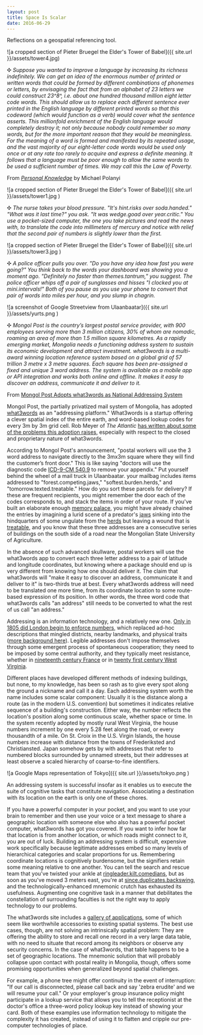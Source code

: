 ```yaml
---
layout: post
title: Space Is Scalar
date: 2016-06-29
---
```

Reflections on a geospatial referencing tool.

<!--more-->
![a cropped section of Pieter Bruegel the Elder's Tower of Babel]({{ site.url }}/assets/tower4.jpg)

&#10019; _Suppose you wanted to improve a language by increasing its richness indefinitely. We can get an idea of the enormous number of printed or written words that could be formed by different combinations of phonemes or letters, by envisaging the fact that from an alphabet of 23 letters we could construct 23^8^, i.e. about one hundred thousand million eight letter code words. This should allow us to replace each different sentence ever printed in the English language by different printed words so that this codeword (which would function as a verb) would cover what the sentence asserts. This millionfold enrichment of the English language would completely destroy it; not only because nobody could remember so many words, but for the more important reason that they would be meaningless. For the meaning of a word is formed and manifested by its repeated usage, and the vast majority of our eight-letter code words would be used only once or at any rate too rarely to acquire and express a definite meaning. It follows that a language must be poor enough to allow the same words to be used a sufficient number of times. We may call this the Law of Poverty._  

From [_Personal Knowledge_](https://www.amazon.com/Personal-Knowledge-Towards-Post-Critical-Philosophy/dp/0226672883) by Michael Polanyi

![a cropped section of Pieter Bruegel the Elder's Tower of Babel]({{ site.url }}/assets/tower1.jpg )


&#10019; _The nurse takes your blood pressure. "It's hint.risks over soda.handed." "What was it last time?" you ask. "It was wedge.goad over year.critic." You use a pocket-sized computer, the one you take pictures and read the news with, to translate the code into millimeters of mercury and notice with relief that the second pair of numbers is slightly lower than the first._


![a cropped section of Pieter Bruegel the Elder's Tower of Babel]({{ site.url }}/assets/tower3.jpg )


&#10019; _A police officer pulls you over. "Do you have any idea how fast you were going?" You think back to the words your dashboard was showing you a moment ago. "Definitely no faster than themes.tantrum," you suggest. The police officer whips off a pair of sunglasses and hisses "I clocked you at mini.intervals!" Both of you pause as you use your phone to convert that pair of words into miles per hour, and you slump in chagrin._

![a screenshot of Google Streetview from Ulaanbaatar]({{ site.url }}/assets/yurts.png )

&#10019; _Mongol Post is the country’s largest postal service provider, with 900 employees serving more than 3 million citizens, 30% of whom are nomadic, roaming an area of more than 1.5 million square kilometres. As a rapidly emerging market, Mongolia needs a functioning address system to sustain its economic development and attract investment. what3words is a multi-award winning location reference system based on a global grid of 57 trillion 3 metre x 3 metre squares. Each square has been pre-assigned a fixed and unique 3 word address. The system is available as a mobile app or API integration and works both online and offline. It makes it easy to discover an address, communicate it and deliver to it._

From [Mongol Post Adopts what3words as National Addressing System][3]

Mongol Post, the partially privatized mail system of Mongolia, has adopted [what3words](https://map.what3words.com) as an "addressing platform." What3words is a startup offering a clever spatial index of the entire earth, and word-based lookup codes for every 3m by 3m grid cell. Rob Meyer of _The Atlantic_ [has written about some of the problems this adoption raises,][1] especially with respect to the closed and proprietary nature of what3words.  

According to Mongol Post's announcement, "postal workers will use the 3 word address to navigate directly to the 3mx3m square where they will find the customer’s front door." This is like saying "doctors will use the diagnostic code [ICD-9-CM 540.9](http://www.icd9data.com/2013/Volume1/520-579/540-543/540/540.9.htm) to remove your appendix." Put yourself behind the wheel of a mail truck in Ulaanbaatar. your mailbag includes items addressed to "forest.competing.jaws," "softest.burden.herds," and "tomorrow.texted.treatable." How do you sort these parcels for delivery? If these are frequent recipients, you might remember the door each of the codes corresponds to, and stack the items in order of your route. If you've built an elaborate enough [memory palace][8], you might have already chained the entries by imagining a lurid scene of a predator's [jaws][5] sinking into the hindquarters of some ungulate from the [herds][6] but leaving a wound that is [treatable][7], and you know that these three addresses are a consecutive series of buildings on the south side of a road near the Mongolian State University of Agriculture.

In the absence of such advanced skullware, postal workers will use the what3words app to convert each three letter address to a pair of latitude and longitude coordinates, but knowing where a package should end up is very different from knowing how one should deliver it. The claim that what3words will "make it easy to discover an address, communicate it and deliver to it" is two-thirds true at best. Every what3words address will need to be translated one more time, from its coordinate location to some route-based expression of its position. In other words, the three word code that what3words calls "an address" still needs to be converted to what the rest of us call "an address."

Addressing is an information technology, and a relatively new one. [Only in 1805 did London begin to enforce numbers,][4] which replaced ad-hoc descriptions that mingled districts, nearby landmarks, and physical traits ([more background here](https://regencyredingote.wordpress.com/2012/02/10/on-the-numbering-of-houses/)). Legible addresses don't impose themselves through some emergent process of spontaneous cooperation; they need to be imposed by some central authority, and they typically meet resistance, whether in [nineteenth century France](https://books.google.com/books?id=tD1AupO0vvoC&lpg=PA26&ots=jkXZWtS10d&dq=walter%20benjamin%20house%20numbering%20france&pg=PA26#v=onepage&q&f=false) or in [twenty first century West Virginia](http://www.tandfonline.com/doi/abs/10.1080/00045608.2011.620503).  

Different places have developed different methods of indexing buildings, but none, to my knowledge, has been so rash as to give every spot along the ground a nickname and call it a day. Each addressing system worth the name includes some scalar component: Usually it is the distance along a route (as in the modern U.S. convention) but sometimes it indicates relative sequence of a building's construction. Either way, the number reflects the location's position along some continuous scale, whether space or time. In the system recently adopted by mostly rural West Virginia, the house numbers increment by one every 5.28 feet along the road, or every thousandth of a mile. On St. Croix in the U.S. Virgin Islands, the house numbers increase with distance from the towns of Frederiksted and Christiansted. Japan somehow gets by with addresses that refer to numbered blocks surrounded by unnamed streets, but their addresses at least observe a scaled hierarchy of coarse-to-fine identifiers.

![a Google Maps representation of Tokyo]({{ site.url }}/assets/tokyo.png )

An addressing system is successful insofar as it enables us to execute the suite of cognitive tasks that constitute navigation. Associating a destination with its location on the earth is only one of these chores.

If you have a powerful computer in your pocket, and you want to use your brain to remember and then use your voice or a text message to share a geographic location with someone else who also has a powerful pocket computer, what3words has got you covered. If you want to infer how far that location is from another location, or which roads might connect to it, you are out of luck. Building an addressing system is difficult, expensive work specifically because legitimate addresses embed so many levels of hierarchical categories and scalar proportions for us. Remembering coordinate locations is cognitively burdensome, but the signifiers retain some meaning relative to one another. You can tell the search and rescue team that you've twisted your ankle at [ringleader.kilt.comedians](http://w3w.co/ringleader.kilt.comedians), but as soon as you've moved 3 meters east, you're at [since.duplicates.backswing](http://w3w.co/since.duplicates.backswing), and the technologically-enhanced mnemonic crutch has exhausted its usefulness. Augmenting one cognitive task in a manner that debilitates the constellation of surrounding faculties is not the right way to apply technology to our problems.

The what3words site includes a [gallery of applications](https://what3words.com/industries/), some of which seem like worthwhile accessories to existing spatial systems. The best use cases, though, are not solving an intrinsically spatial problem: They are offering the ability to store and recall one record in a very large data table, with no need to situate that record among its neighbors or observe any security concerns. In the case of what3words, that table happens to be a set of geographic locations. The mnemonic solution that will probably collapse upon contact with postal reality in Mongolia, though, offers some promising opportunities when generalized beyond spatial challenges.

For example, a phone tree might offer continuity in the event of interruption: "If our call is disconnected, please call back and say 'zebra erudite' and we will resume your call." Or your employer's group insurance policy might participate in a lookup service that allows you to tell the receptionist at the doctor's office a three-word policy lookup key instead of showing your card. Both of these examples use information technology to mitigate the complexity it has created, instead of using it to flatten and cripple our pre-computer technologies of place.



[1]: http://www.theatlantic.com/technology/archive/2016/06/the-most-interesting-story-about-postal-addresses-you-have-ever-read/487160/ "The App That Wants to Simplify Postal Addresses"

[2]: http://ardholdings.com/en/ard-financial-group-becomes-a-shareholder-of-mongol-post-jsc/ "Ard Financial Group becomes a shareholder of Mongol Post JSC"

[3]: http://www.mongolpost.mn/more/156 "MONGOL POST ADOPTS WHAT3WORDS AS NATIONAL ADDRESSING SYSTEM"

[4]: http://query.nytimes.com/mem/archive-free/pdf?res=9803EEDB1139E433A25755C1A9619C94699ED7CF "THE NUMBERING OF HOUSES"

[5]: http://w3w.co/forest.competing.jaws "forest.competing.jaws"

[6]: http://w3w.co/softest.burden.herds "softest.burden.herds"

[7]: http://w3w.co/tomorrow.texted.treatable "tomorrow.textable.treatable"

[8]: https://en.wikipedia.org/wiki/Method_of_loci "Method of loci"
